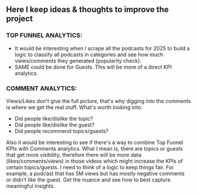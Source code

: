 ## Here I keep ideas & thoughts to improve the project

### TOP FUNNEL ANALYTICS: 
- It would be interesting when I scrape all the podcasts for 2025 to build a logic to classify all podcasts in categories and see how much views/comments they generated (popularity check). 
- SAME could be done for Guests. This will be more of a direct KPI analytics.

### COMMENT ANALYTICS: 
Views/Likes don't give the full picture, that's why digging into the comments is where we get the real stuff. What's worth looking into:
- Did people like/dislike the topic?
- Did people like/dislike the guest?
- Did people recommend topics/guests?

Also it would be interesting to see if there's a way to combine Top Funnel KPIs with Comments analytics. What I mean is, there are topics or guests that get more visibility, therefore there will be more data (likes/comments/views) in those videos which might increase the KPIs of certain topics/guests. I need to think of a logic to keep things fair. For example, a podcast that has 5M views but has mostly negative comments or didn't like the guest. Get the nuance and see how to best capture meaningful insights.